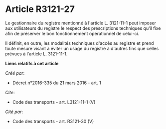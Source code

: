 # Article R3121-27

Le gestionnaire du registre mentionné à l'article L. 3121-11-1 peut imposer aux utilisateurs du registre le respect des
prescriptions techniques qu'il fixe afin de préserver le bon fonctionnement opérationnel de celui-ci. 

Il définit, en outre, les modalités techniques d'accès au registre et prend toute mesure visant à éviter un usage du registre
à d'autres fins que celles prévues à l'article L. 3121-11-1.

**Liens relatifs à cet article**

_Créé par_:

  - Décret n°2016-335 du 21 mars 2016 - art. 1

_Cite_:

  - Code des transports - art. L3121-11-1 (V)

_Cité par_:

  - Code des transports - art. R3121-30 (V)
